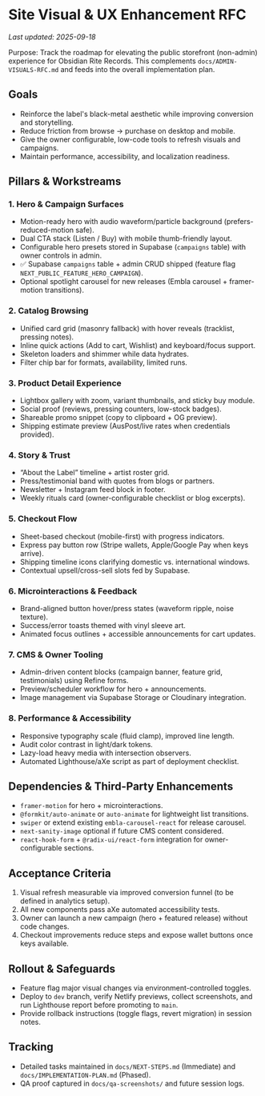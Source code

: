 # Site Visual & UX Enhancement RFC

_Last updated: 2025-09-18_

Purpose: Track the roadmap for elevating the public storefront (non-admin) experience for Obsidian Rite Records. This complements `docs/ADMIN-VISUALS-RFC.md` and feeds into the overall implementation plan.

## Goals
- Reinforce the label's black-metal aesthetic while improving conversion and storytelling.
- Reduce friction from browse → purchase on desktop and mobile.
- Give the owner configurable, low-code tools to refresh visuals and campaigns.
- Maintain performance, accessibility, and localization readiness.

## Pillars & Workstreams

### 1. Hero & Campaign Surfaces
- Motion-ready hero with audio waveform/particle background (prefers-reduced-motion safe).
- Dual CTA stack (Listen / Buy) with mobile thumb-friendly layout.
- Configurable hero presets stored in Supabase (`campaigns` table) with owner controls in admin.
- ✅ Supabase `campaigns` table + admin CRUD shipped (feature flag `NEXT_PUBLIC_FEATURE_HERO_CAMPAIGN`).
- Optional spotlight carousel for new releases (Embla carousel + framer-motion transitions).

### 2. Catalog Browsing
- Unified card grid (masonry fallback) with hover reveals (tracklist, pressing notes).
- Inline quick actions (Add to cart, Wishlist) and keyboard/focus support.
- Skeleton loaders and shimmer while data hydrates.
- Filter chip bar for formats, availability, limited runs.

### 3. Product Detail Experience
- Lightbox gallery with zoom, variant thumbnails, and sticky buy module.
- Social proof (reviews, pressing counters, low-stock badges).
- Shareable promo snippet (copy to clipboard + OG preview).
- Shipping estimate preview (AusPost/live rates when credentials provided).

### 4. Story & Trust
- “About the Label” timeline + artist roster grid.
- Press/testimonial band with quotes from blogs or partners.
- Newsletter + Instagram feed block in footer.
- Weekly rituals card (owner-configurable checklist or blog excerpts).

### 5. Checkout Flow
- Sheet-based checkout (mobile-first) with progress indicators.
- Express pay button row (Stripe wallets, Apple/Google Pay when keys arrive).
- Shipping timeline icons clarifying domestic vs. international windows.
- Contextual upsell/cross-sell slots fed by Supabase.

### 6. Microinteractions & Feedback
- Brand-aligned button hover/press states (waveform ripple, noise texture).
- Success/error toasts themed with vinyl sleeve art.
- Animated focus outlines + accessible announcements for cart updates.

### 7. CMS & Owner Tooling
- Admin-driven content blocks (campaign banner, feature grid, testimonials) using Refine forms.
- Preview/scheduler workflow for hero + announcements.
- Image management via Supabase Storage or Cloudinary integration.

### 8. Performance & Accessibility
- Responsive typography scale (fluid clamp), improved line length.
- Audit color contrast in light/dark tokens.
- Lazy-load heavy media with intersection observers.
- Automated Lighthouse/aXe script as part of deployment checklist.

## Dependencies & Third-Party Enhancements
- `framer-motion` for hero + microinteractions.
- `@formkit/auto-animate` or `auto-animate` for lightweight list transitions.
- `swiper` or extend existing `embla-carousel-react` for release carousel.
- `next-sanity-image` optional if future CMS content considered.
- `react-hook-form` + `@radix-ui/react-form` integration for owner-configurable sections.

## Acceptance Criteria
1. Visual refresh measurable via improved conversion funnel (to be defined in analytics setup).
2. All new components pass aXe automated accessibility tests.
3. Owner can launch a new campaign (hero + featured release) without code changes.
4. Checkout improvements reduce steps and expose wallet buttons once keys available.

## Rollout & Safeguards
- Feature flag major visual changes via environment-controlled toggles.
- Deploy to `dev` branch, verify Netlify previews, collect screenshots, and run Lighthouse report before promoting to `main`.
- Provide rollback instructions (toggle flags, revert migration) in session notes.

## Tracking
- Detailed tasks maintained in `docs/NEXT-STEPS.md` (Immediate) and `docs/IMPLEMENTATION-PLAN.md` (Phased).
- QA proof captured in `docs/qa-screenshots/` and future session logs.
